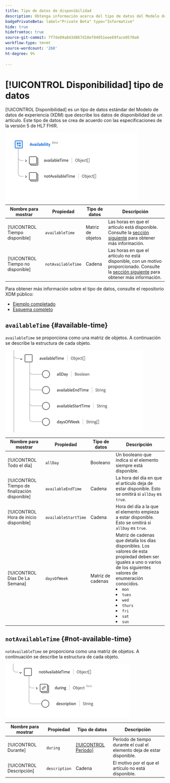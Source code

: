 ```yaml
---
title: Tipo de datos de disponibilidad
description: Obtenga información acerca del tipo de datos del Modelo de datos de experiencia de disponibilidad (XDM).
badgePrivateBeta: label="Private Beta" type="Informative"
hide: true
hidefromtoc: true
source-git-commit: 7f7de89a843d867d18ef84051eee69face0570a0
workflow-type: tm+mt
source-wordcount: '268'
ht-degree: 9%

---
```


# [!UICONTROL Disponibilidad] tipo de datos

[!UICONTROL Disponibilidad] es un tipo de datos estándar del Modelo de datos de experiencia (XDM) que describe los datos de disponibilidad de un artículo. Este tipo de datos se crea de acuerdo con las especificaciones de la versión 5 de HL7 FHIR.

![Estructura de tipo de datos de disponibilidad](../../images/data-types/healthcare/availability/availability.png)

| Nombre para mostrar | Propiedad | Tipo de datos | Descripción |
| --- | --- | --- | --- |
| [!UICONTROL Tiempo disponible] | `availableTime` | Matriz de objetos | Las horas en que el artículo está disponible. Consulte la [sección siguiente](#available-time) para obtener más información. |
| [!UICONTROL Tiempo no disponible] | `notAvailableTime` | Cadena | Las horas en que el artículo no está disponible, con un motivo proporcionado. Consulte la [sección siguiente](#not-available-time) para obtener más información. |

Para obtener más información sobre el tipo de datos, consulte el repositorio XDM público:

* [Ejemplo completado](https://github.com/adobe/xdm/blob/master/extensions/industry/healthcare/fhir/datatypes/availability.example.1.json)
* [Esquema completo](https://github.com/adobe/xdm/blob/master/extensions/industry/healthcare/fhir/datatypes/availability.schema.json)

## `availableTime` {#available-time}

`availableTime` se proporciona como una matriz de objetos. A continuación se describe la estructura de cada objeto.

![Estructura de tiempo disponible](../../images/data-types/healthcare/availability/available-time.png)

| Nombre para mostrar | Propiedad | Tipo de datos | Descripción |
| --- | --- | --- | --- |
| [!UICONTROL Todo el día] | `allDay` | Booleano | Un booleano que indica si el elemento siempre está disponible. |
| [!UICONTROL Tiempo de finalización disponible] | `availableEndTime` | Cadena | La hora del día en que el artículo deja de estar disponible. Esto se omitirá si `allDay` es `true`. |
| [!UICONTROL Hora de inicio disponible] | `availableStartTime` | Cadena | Hora del día a la que el elemento empieza a estar disponible. Esto se omitirá si `allDay` es `true`. |
| [!UICONTROL Días De La Semana] | `daysOfWeek` | Matriz de cadenas | Matriz de cadenas que detalla los días disponibles. Los valores de esta propiedad deben ser iguales a uno o varios de los siguientes valores de enumeración conocidos. <li> `mon` </li> <li> `tues` </li> <li> `wed` </li> <li> `thurs`</li>  <li> `fri` </li> <li> `sat`</li> <li> `sun`</li> |

## `notAvailableTime` {#not-available-time}

`notAvailableTime` se proporciona como una matriz de objetos. A continuación se describe la estructura de cada objeto.

![Estructura de tiempo no disponible](../../images/data-types/healthcare/availability/not-available-time.png)

| Nombre para mostrar | Propiedad | Tipo de datos | Descripción |
| --- | --- | --- | --- |
| [!UICONTROL Durante] | `during` | [[!UICONTROL Período]](../healthcare/period.md) | Período de tiempo durante el cual el elemento deja de estar disponible. |
| [!UICONTROL Descripción] | `description` | Cadena | El motivo por el que el artículo no está disponible. |
